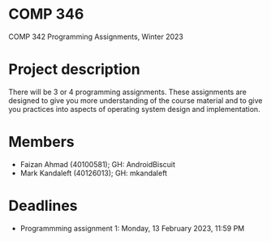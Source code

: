 # COMP 346
 COMP 342 Programming Assignments, Winter 2023

# Project description
There will be 3 or 4 programming assignments. These assignments are designed to give you more understanding of the course material and to give you practices into aspects of operating system design and implementation.

# Members
- Faizan Ahmad (40100581); GH: AndroidBiscuit
- Mark Kandaleft (40126013); GH: mkandaleft

# Deadlines
- Programmming assignment 1: Monday, 13 February 2023, 11:59 PM
